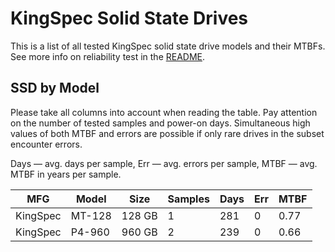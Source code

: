 KingSpec Solid State Drives
===========================

This is a list of all tested KingSpec solid state drive models and their MTBFs. See
more info on reliability test in the [README](https://github.com/linuxhw/EnterpriseDrive).

SSD by Model
------------

Please take all columns into account when reading the table. Pay attention on the
number of tested samples and power-on days. Simultaneous high values of both MTBF
and errors are possible if only rare drives in the subset encounter errors.

Days — avg. days per sample,
Err  — avg. errors per sample,
MTBF — avg. MTBF in years per sample.

| MFG       | Model              | Size   | Samples | Days  | Err   | MTBF |
|-----------|--------------------|--------|---------|-------|-------|------|
| KingSpec  | MT-128             | 128 GB | 1       | 281   | 0     | 0.77   |
| KingSpec  | P4-960             | 960 GB | 2       | 239   | 0     | 0.66   |
